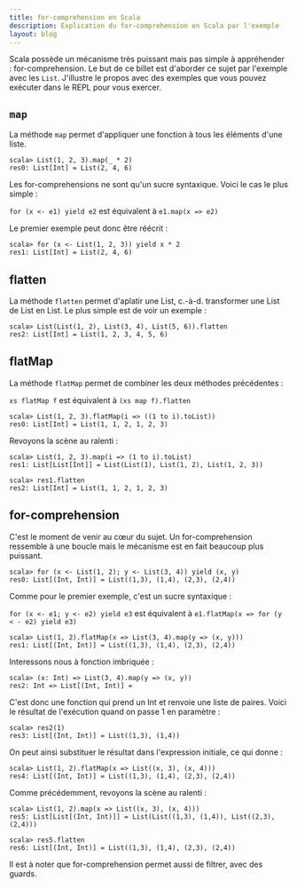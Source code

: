 ```yaml
---
title: for-comprehension en Scala 
description: Explication du for-comprehension en Scala par l'exemple
layout: blog
---
```

Scala possède un mécanisme très puissant mais pas simple à appréhender : for-comprehension. Le but
de ce billet est d'aborder ce sujet par l'exemple avec les `List`. J'illustre le propos avec des
exemples que vous pouvez exécuter dans le REPL pour vous exercer.

## `map`

La méthode `map` permet d'appliquer une fonction à tous les éléments d'une liste.

```
scala> List(1, 2, 3).map(_ * 2)
res0: List[Int] = List(2, 4, 6)
```

Les for-comprehensions ne sont qu'un sucre syntaxique. Voici le cas le plus simple :

`for (x <- e1) yield e2` est équivalent à `e1.map(x => e2)`

Le premier exemple peut donc être réécrit :

```
scala> for (x <- List(1, 2, 3)) yield x * 2
res1: List[Int] = List(2, 4, 6)
```

## flatten

La méthode `flatten` permet d'aplatir une List, c.-à-d. transformer une List de List en List. Le
plus simple est de voir un exemple :

```
scala> List(List(1, 2), List(3, 4), List(5, 6)).flatten
res2: List[Int] = List(1, 2, 3, 4, 5, 6)
```

## flatMap

La méthode `flatMap` permet de combiner les deux méthodes précédentes :

`xs flatMap f` est équivalent à `(xs map f).flatten`

```
scala> List(1, 2, 3).flatMap(i => ((1 to i).toList))
res0: List[Int] = List(1, 1, 2, 1, 2, 3)
```

Revoyons la scène au ralenti :

```
scala> List(1, 2, 3).map(i => (1 to i).toList)
res1: List[List[Int]] = List(List(1), List(1, 2), List(1, 2, 3))

scala> res1.flatten
res2: List[Int] = List(1, 1, 2, 1, 2, 3)
```

## for-comprehension

C'est le moment de venir au cœur du sujet. Un for-comprehension ressemble à une boucle mais le
mécanisme est en fait beaucoup plus puissant.

```
scala> for (x <- List(1, 2); y <- List(3, 4)) yield (x, y)
res0: List[(Int, Int)] = List((1,3), (1,4), (2,3), (2,4))
```

Comme pour le premier exemple, c'est un sucre syntaxique :

`for (x <- e1; y <- e2) yield e3` est équivalent à `e1.flatMap(x => for (y < - e2) yield e3)`

```
scala> List(1, 2).flatMap(x => List(3, 4).map(y => (x, y)))
res1: List[(Int, Int)] = List((1,3), (1,4), (2,3), (2,4))
```

Interessons nous à fonction imbriquée :

```
scala> (x: Int) => List(3, 4).map(y => (x, y))
res2: Int => List[(Int, Int)] = 
```

C'est donc une fonction qui prend un Int et renvoie une liste de paires. Voici le résultat de
l'exécution quand on passe 1 en paramètre :

```
scala> res2(1)
res3: List[(Int, Int)] = List((1,3), (1,4))
```

On peut ainsi substituer le résultat dans l'expression initiale, ce qui donne :

```
scala> List(1, 2).flatMap(x => List((x, 3), (x, 4)))
res4: List[(Int, Int)] = List((1,3), (1,4), (2,3), (2,4))
```

Comme précédemment, revoyons la scène au ralenti :

```
scala> List(1, 2).map(x => List((x, 3), (x, 4)))
res5: List[List[(Int, Int)]] = List(List((1,3), (1,4)), List((2,3), (2,4)))
```

```
scala> res5.flatten
res6: List[(Int, Int)] = List((1,3), (1,4), (2,3), (2,4))
```

Il est à noter que for-comprehension permet aussi de filtrer, avec des guards.
